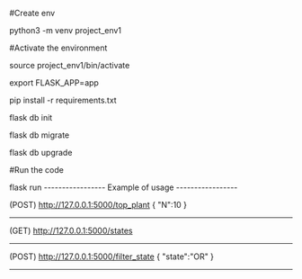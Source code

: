 #Create env

python3 -m venv project_env1

#Activate the environment

source project_env1/bin/activate

export FLASK_APP=app

pip install -r requirements.txt

flask db init

flask db migrate

flask db upgrade

#Run the code

flask run
----------------- Example of usage -----------------

(POST) http://127.0.0.1:5000/top_plant
{
    "N":10
}

----------------------------------------------------

(GET) http://127.0.0.1:5000/states

----------------------------------------------------

(POST) http://127.0.0.1:5000/filter_state
{
    "state":"OR"
}

----------------------------------------------------
